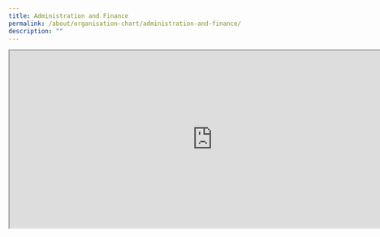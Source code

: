 ```yaml
---
title: Administration and Finance
permalink: /about/organisation-chart/administration-and-finance/
description: ""
---
```

<iframe src="https://docs.google.com/document/d/e/2PACX-1vTsnsgEjNTrT-SUVisos4VCwq7m6S651onX_0Ng6cBgKl-lGdc2rHQwSuXrakAAyieRdnbwtr723Lrb/pub?embedded=true" width=800px height=350px scrolling="no"></iframe>